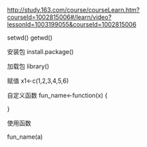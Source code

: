 http://study.163.com/course/courseLearn.htm?courseId=1002815006#/learn/video?lessonId=1003199055&courseId=1002815006

setwd()
getwd()

安装包
install.package()

加载包
library()

赋值
x1<-c(1,2,3,4,5,6)

自定义函数
fun_name<-function(x) {

}

使用函数

fun_name(a)
